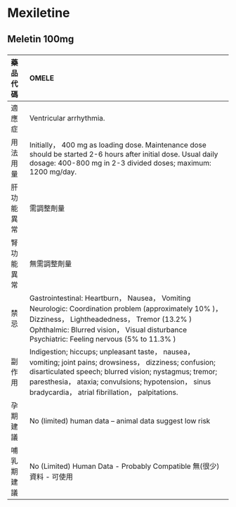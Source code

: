 # Mexiletine

## Meletin 100mg

##### 

| 藥品代碼   | OMELE                                                                                                                                                                                                                                                                          |
|:-----------|:-------------------------------------------------------------------------------------------------------------------------------------------------------------------------------------------------------------------------------------------------------------------------------|
| 適應症     | Ventricular arrhythmia.                                                                                                                                                                                                                                                        |
| 用法用量   | Initially， 400 mg as loading dose. Maintenance dose should be started 2-6 hours after initial dose. Usual daily dosage: 400-800 mg in 2-3 divided doses; maximum: 1200 mg/day.                                                                                                |
| 肝功能異常 | 需調整劑量                                                                                                                                                                                                                                                                     |
| 腎功能異常 | 無需調整劑量                                                                                                                                                                                                                                                                   |
| 禁忌       | Gastrointestinal: Heartburn， Nausea， Vomiting Neurologic: Coordination problem (approximately 10% )， Dizziness， Lightheadedness， Tremor (13.2% ) Ophthalmic: Blurred vision， Visual disturbance Psychiatric: Feeling nervous (5% to 11.3% )                              |
| 副作用     | Indigestion; hiccups; unpleasant taste， nausea， vomiting; joint pains; drowsiness， dizziness; confusion; disarticulated speech; blurred vision; nystagmus; tremor; paresthesia， ataxia; convulsions; hypotension， sinus bradycardia， atrial fibrillation， palpitations. |
| 孕期建議   | No (limited) human data – animal data suggest low risk                                                                                                                                                                                                                         |
| 哺乳期建議 | No (Limited) Human Data - Probably Compatible 無(很少)資料 - 可使用                                                                                                                                                                                                            |

